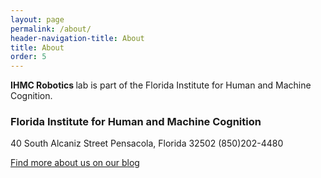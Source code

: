```yaml
---
layout: page 
permalink: /about/
header-navigation-title: About
title: About
order: 5
---
```


<b>IHMC Robotics </b> lab is part of the Florida Institute for Human and Machine Cognition.


### Florida Institute for Human and Machine Cognition

40 South Alcaniz Street
Pensacola, Florida 32502
(850)202-4480


[ihmc-logo]: /resources/images/running-man-logo.png

<!--[![IHMC Blog][ihmc-logo]](http://robots.ihmc.us/blog/)   -->
[Find more about us on our blog](http://robots.ihmc.us/blog/)

